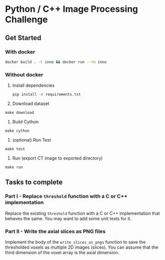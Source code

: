 # Python / C++ Image Processing Challenge

## Get Started

### With docker

```bash
docker build . -t inno && docker run --rm inno
```

### Without docker

1. Install dependencies
   ```
   pip install -r requirements.txt
   ```

1. Download dataset
  ```
  make download
  ```
1. Build Cython
  ```
  make cython
  ```
1. (optional) Run Test
  ```
  make test
  ```
1. Run (export CT image to exported directory)
  ```
  make run
  ```


## Tasks to complete

### Part I - Replace `threshold` function with a C or C++ implementation

Replace the existing `threshold` function with a C or C++ implementation that behaves the same.
You may want to add some unit tests for it.

### Part II - Write the axial slices as PNG files

Implement the body of the `write_slices_as_pngs` function to save the thresholded voxels as
multiple 2D images (slices). You can assume that the third dimension of the voxel array is the
axial dimension.
